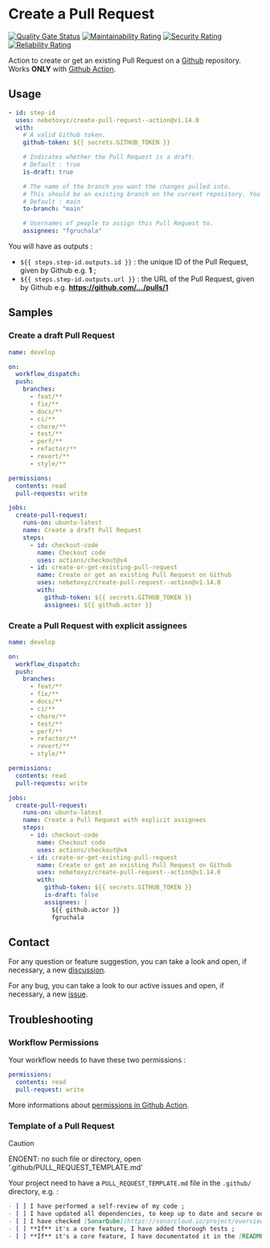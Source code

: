 # Create a Pull Request

[![Quality Gate Status](https://sonarcloud.io/api/project_badges/measure?project=nebetoxyz_create-pull-request-action&metric=alert_status&token=ee9d6a8a5da118704f7c19f7865b50ede069cc5e)](https://sonarcloud.io/summary/new_code?id=nebetoxyz_create-pull-request-action)
[![Maintainability Rating](https://sonarcloud.io/api/project_badges/measure?project=nebetoxyz_create-pull-request-action&metric=sqale_rating&token=ee9d6a8a5da118704f7c19f7865b50ede069cc5e)](https://sonarcloud.io/summary/new_code?id=nebetoxyz_create-pull-request-action)
[![Security Rating](https://sonarcloud.io/api/project_badges/measure?project=nebetoxyz_create-pull-request-action&metric=security_rating&token=ee9d6a8a5da118704f7c19f7865b50ede069cc5e)](https://sonarcloud.io/summary/new_code?id=nebetoxyz_create-pull-request-action)
[![Reliability Rating](https://sonarcloud.io/api/project_badges/measure?project=nebetoxyz_create-pull-request-action&metric=reliability_rating&token=ee9d6a8a5da118704f7c19f7865b50ede069cc5e)](https://sonarcloud.io/summary/new_code?id=nebetoxyz_create-pull-request-action)

Action to create or get an existing Pull Request on a [Github](https://github.com) repository.
Works **ONLY** with [Github Action](https://github.com/features/actions).

## Usage

```yaml
- id: step-id
  uses: nebetoxyz/create-pull-request--action@v1.14.0
  with:
    # A valid Github token.
    github-token: ${{ secrets.GITHUB_TOKEN }}

    # Indicates whether the Pull Request is a draft.
    # Default : true
    is-draft: true

    # The name of the branch you want the changes pulled into.
    # This should be an existing branch on the current repository. You cannot submit a Pull Request to one repository that requests a merge to a base of another repository.
    # Default : main
    to-branch: "main"

    # Usernames of people to assign this Pull Request to.
    assignees: "fgruchala"
```

You will have as outputs :

- `${{ steps.step-id.outputs.id }}` : the unique ID of the Pull Request, given by Github e.g. **1** ;
- `${{ steps.step-id.outputs.url }}` : the URL of the Pull Request, given by Github e.g. **https://github.com/.../pulls/1**

## Samples

### Create a draft Pull Request

```yaml
name: develop

on:
  workflow_dispatch:
  push:
    branches:
      - feat/**
      - fix/**
      - docs/**
      - ci/**
      - chore/**
      - test/**
      - perf/**
      - refactor/**
      - revert/**
      - style/**

permissions:
  contents: read
  pull-requests: write

jobs:
  create-pull-request:
    runs-on: ubuntu-latest
    name: Create a draft Pull Request
    steps:
      - id: checkout-code
        name: Checkout code
        uses: actions/checkout@v4
      - id: create-or-get-existing-pull-request
        name: Create or get an existing Pull Request on Github
        uses: nebetoxyz/create-pull-request--action@v1.14.0
        with:
          github-token: ${{ secrets.GITHUB_TOKEN }}
          assignees: ${{ github.actor }}
```

### Create a Pull Request with explicit assignees

```yaml
name: develop

on:
  workflow_dispatch:
  push:
    branches:
      - feat/**
      - fix/**
      - docs/**
      - ci/**
      - chore/**
      - test/**
      - perf/**
      - refactor/**
      - revert/**
      - style/**

permissions:
  contents: read
  pull-requests: write

jobs:
  create-pull-request:
    runs-on: ubuntu-latest
    name: Create a Pull Request with explicit assignees
    steps:
      - id: checkout-code
        name: Checkout code
        uses: actions/checkout@v4
      - id: create-or-get-existing-pull-request
        name: Create or get an existing Pull Request on Github
        uses: nebetoxyz/create-pull-request--action@v1.14.0
        with:
          github-token: ${{ secrets.GITHUB_TOKEN }}
          is-draft: false
          assignees: |
            ${{ github.actor }}
            fgruchala
```

## Contact

For any question or feature suggestion, you can take a look and open, if necessary, a new [discussion](https://github.com/nebetoxyz/create-pull-request--action/discussions).

For any bug, you can take a look to our active issues and open, if necessary, a new [issue](https://github.com/nebetoxyz/create-pull-request--action/issues).

## Troubleshooting

### Workflow Permissions

Your workflow needs to have these two permissions :

```yaml
permissions:
  contents: read
  pull-request: write
```

More informations about [permissions in Github Action](https://docs.github.com/en/actions/writing-workflows/choosing-what-your-workflow-does/controlling-permissions-for-github_token).

### Template of a Pull Request

> [!CAUTION]
> ENOENT: no such file or directory, open '.github/PULL_REQUEST_TEMPLATE.md'

Your project need to have a `PULL_REQUEST_TEMPLATE.md` file in the `.github/` directory, e.g. :

```markdown
- [ ] I have performed a self-review of my code ;
- [ ] I have updated all dependencies, to keep up to date and secure our product ;
- [ ] I have checked [SonarQube](https://sonarcloud.io/project/overview?id=nebetoxyz_create-pull-request-action) ;
- [ ] **If** it's a core feature, I have added thorough tests ;
- [ ] **If** it's a core feature, I have documentated it in the [README.md](../README.md).
```
